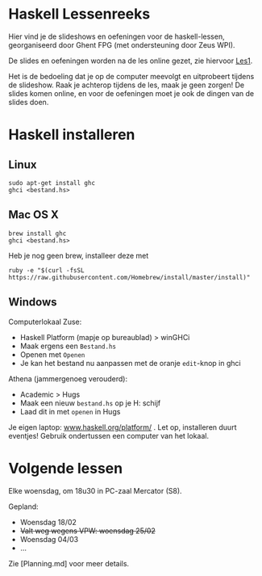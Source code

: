 Haskell Lessenreeks
===================

Hier vind je de slideshows en oefeningen voor de haskell-lessen, georganiseerd door Ghent FPG (met ondersteuning door Zeus WPI).

De slides en oefeningen worden na de les online gezet, zie hiervoor [Les1](Les1).

Het is de bedoeling dat je op de computer meevolgt en uitprobeert tijdens de slideshow. Raak je achterop tijdens de les, maak je geen zorgen! De slides komen online, en voor de oefeningen moet je ook de dingen van de slides doen.

Haskell installeren
===================

Linux
-----

    sudo apt-get install ghc
    ghci <bestand.hs>

Mac OS X
--------

    brew install ghc
    ghci <bestand.hs>

Heb je nog geen brew, installeer deze met

    ruby -e "$(curl -fsSL https://raw.githubusercontent.com/Homebrew/install/master/install)"

Windows
-------

Computerlokaal Zuse:
- Haskell Platform (mapje op bureaublad) > winGHCi
- Maak ergens een ````Bestand.hs````
- Openen met ````Openen````
- Je kan het bestand nu aanpassen met de oranje ````edit````-knop in ghci

Athena (jammergenoeg verouderd):

- Academic > Hugs
- Maak een nieuw ````bestand.hs```` op je H: schijf
- Laad dit in met ````openen```` in Hugs


Je eigen laptop: www.haskell.org/platform/ . Let op, installeren duurt eventjes!
Gebruik ondertussen een computer van het lokaal.


Volgende lessen
===============

Elke woensdag, om 18u30 in PC-zaal Mercator (S8).

Gepland:

- Woensdag 18/02
- ~~Valt weg wegens VPW: woensdag 25/02~~
- Woensdag 04/03
- ...

Zie [Planning.md] voor meer details.
